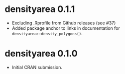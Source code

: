 # densityarea 0.1.1

-   Excluding .Rprofile from Github releases (see #37)
-   Added package anchor to links in documentation for `densityarea::density_polygons()`.

# densityarea 0.1.0

-   Initial CRAN submission.

